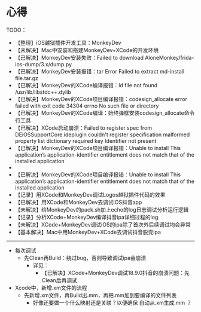 # 心得

TODO：

* 【整理】iOS越狱插件开发工具：MonkeyDev
* 【未解决】Mac中安装和搭建MonkeyDev+XCode的开发环境
* 【已解决】MonkeyDev安装失败：Failed to download AloneMonkey/frida-ios-dump/3.x/dump.py
* 【已解决】MonkeyDev安装报错：tar Error Failed to extract md-install file.tar.gz
* 【已解决】MonkeyDev的XCode编译报错：ld file not found /usr/lib/libstdc++.dylib
* 【已解决】MonkeyDev的XCode项目编译报错：codesign_allocate error failed with exit code 34304 errno No such file or directory
* 【已解决】MonkeyDev的XCode编译：始终弹框安装codesign_allocate命令行工具
* 【已解决】XCode启动崩溃：Failed to register spec from DEiOSSupportCore.ideplugin couldn't register specification malformed property list dictionary required key Identifier not present
* 【已解决】MonkeyDev的XCode项目编译报错：Unable to install This application’s application-identifier entitlement does not match that of the installed application
* 
* 【已解决】MonkeyDev的XCode项目编译报错：Unable to install This application’s application-identifier entitlement does not match that of the installed application
* 【记录】用XCode和MonkeyDev调试Logos越狱插件代码的效果
* 【已解决】用XCode和MonkeyDev去调试iOS抖音app
* 【未解决】给MonkeyDev的pack.sh加上echo的log日志调试分析运行逻辑
* 【记录】分析XCode+MonkeyDev编译抖音ipa详细过程的log
* 【未解决】XCode+MonkeyDev调试iOS的ipa除了首次外后续调试均会异常
* 【基本解决】Mac中用MonkeyDev+XCode去调试抖音脱壳ipa

---

* 每次调试
  * 先Clean再Build：绕过bug，否则导致调试ipa会崩溃
    * 详见：
      * 【已解决】XCode+MonkeyDev调试18.9.0抖音的崩溃问题：先Clean后再调试
* Xcode中，新增.xm文件的流程
  * 先新增.xm文件，再Build出.mm，再把.mm加到要编译的文件列表
    * 好像还要做一个什么映射还是关联？以便确保 自动从.xm生成.mm ？
